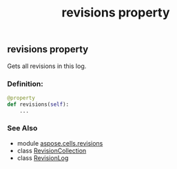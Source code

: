 ﻿---
title: revisions property
second_title: Aspose.Cells for Python via .NET API References
description: 
type: docs
weight: 40
url: /aspose.cells.revisions/revisionlog/revisions/
is_root: false
---

## revisions property


Gets all revisions in this log.
### Definition:
```python
@property
def revisions(self):
    ...
```

### See Also
* module [aspose.cells.revisions](../../)
* class [RevisionCollection](/cells/python-net/aspose.cells.revisions/revisioncollection)
* class [RevisionLog](/cells/python-net/aspose.cells.revisions/revisionlog)
